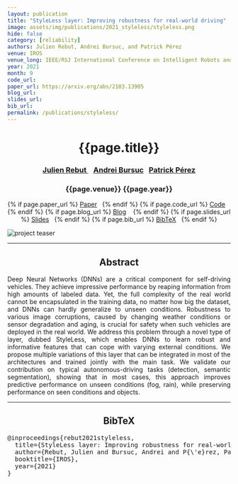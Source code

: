 ```yaml
---
layout: publication
title: "StyleLess layer: Improving robustness for real-world driving" 
image: assets/img/publications/2021_styleless/styleless.png
hide: false
category: [reliability]
authors: Julien Rebut, Andrei Bursuc, and Patrick Pérez
venue: IROS
venue_long: IEEE/RSJ International Conference on Intelligent Robots and Systems (IROS)
year: 2021
month: 9
code_url: 
paper_url: https://arxiv.org/abs/2103.13905
blog_url: 
slides_url: 
bib_url: 
permalink: /publications/styleless/
---
```


<h1 align="center"> {{page.title}} </h1>
<!-- Simple call of authors -->
<!-- <h3 align="center"> {{page.authors}} </h3> -->
<!-- Alternatively you can add links to author pages -->
<h3 align="center"> <a href="https://scholar.google.com/citations?user=BJcQNcoAAAAJ">Julien Rebut </a> &nbsp;&nbsp; <a href="https://abursuc.github.io/">Andrei Bursuc</a>&nbsp;&nbsp; <a href="https://ptrckprz.github.io/">Patrick Pérez</a></h3>


<h3 align="center"> {{page.venue}} {{page.year}} </h3>

<div align="center">
  <p>
    {% if page.paper_url %}
    <a href="{{ page.paper_url }}"><i class="far fa-file-pdf"></i> Paper</a>&nbsp;&nbsp;
    {% endif %}
    {% if page.code_url %}
    <a href="{{ page.code_url }}"><i class="fab fa-github"></i> Code</a> &nbsp;&nbsp;
    {% endif %}
    {% if page.blog_url %}
    <a href="{{ page.blog_url }}"><i class="fab fa-blogger"></i> Blog</a> &nbsp;&nbsp;
    {% endif %}
    {% if page.slides_url %}
    <a href="{{ page.slides_url }}"><i class="far fa-file-pdf"></i> Slides</a>&nbsp;&nbsp;
    {% endif %}
    {% if page.bib_url %}
    <a href="{{ page.bib_url}}"><i class="far fa-file-alt"></i> BibTeX</a>&nbsp;&nbsp;
    {% endif %}
  </p>
</div>


<div class="publication-teaser">
    <img src="../../{{ page.image }}" alt="project teaser"/>
</div>


<hr>

<h2  align="center"> Abstract</h2>

<p align="justify">Deep Neural Networks (DNNs) are a critical component for self-driving vehicles. They achieve impressive performance by reaping information from high amounts of labeled data. Yet, the full complexity of the real world cannot be encapsulated in the training data, no matter how big the dataset, and DNNs can hardly generalize to unseen conditions. Robustness to various image corruptions, caused by changing weather conditions or sensor degradation and aging, is crucial for safety when such vehicles are deployed in the real world. We address this problem through a novel type of layer, dubbed StyleLess, which enables DNNs to learn robust and informative features that can cope with varying external conditions. We propose multiple variations of this layer that can be integrated in most of the architectures and trained jointly with the main task. We validate our contribution on typical autonomous-driving tasks (detection, semantic segmentation), showing that in most cases, this approach improves predictive performance on unseen conditions (fog, rain), while preserving performance on seen conditions and objects.</p>

<hr>



<h2  align="center">BibTeX</h2>
<left>
  <pre class="bibtex-box">
@inproceedings{rebut2021styleless,
  title={StyleLess layer: Improving robustness for real-world driving},
  author={Rebut, Julien and Bursuc, Andrei and P{\'e}rez, Patrick},
  booktitle={IROS},
  year={2021}
}</pre>
</left>

<br>
